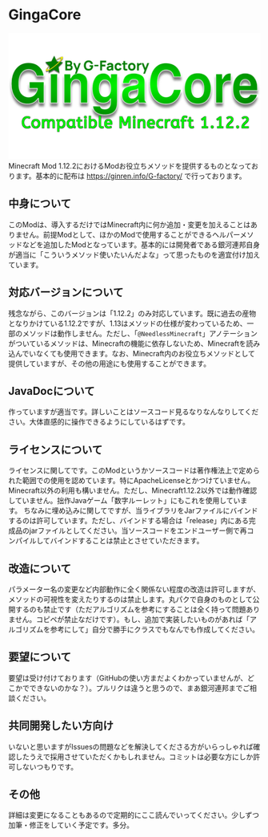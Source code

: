 # GingaCore
![Logo](https://github.com/Gingarenpo/GingaCore/blob/master/logo.png)
Minecraft Mod 1.12.2におけるModお役立ちメソッドを提供するものとなっております。基本的に配布は https://ginren.info/G-factory/ で行っております。

## 中身について
このModは、導入するだけではMinecraft内に何か追加・変更を加えることはありません。前提Modとして、ほかのModで使用することができるヘルパーメソッドなどを追加したModとなっています。基本的には開発者である銀河連邦自身が適当に「こういうメソッド使いたいんだよな」って思ったものを適宜付け加えています。

## 対応バージョンについて
残念ながら、このバージョンは「1.12.2」のみ対応しています。既に過去の産物となりかけている1.12.2ですが、1.13はメソッドの仕様が変わっているため、一部のメソッドは動作しません。ただし、「`@NeedlessMinecraft`」アノテーションがついているメソッドは、Minecraftの機能に依存しないため、Minecraftを読み込んでいなくても使用できます。なお、Minecraft内のお役立ちメソッドとして提供していますが、その他の用途にも使用することができます。

## JavaDocについて
作っていますが適当です。詳しいことはソースコード見るなりなんなりしてください。大体直感的に操作できるようにしているはずです。

## ライセンスについて
ライセンスに関してです。このModというかソースコードは著作権法上で定められた範囲での使用を認めています。特にApacheLicenseとかつけていません。Minecraft以外の利用も構いません。ただし、Minecraft1.12.2以外では動作確認していません。拙作Javaゲーム「数字ルーレット」にもこれを使用しています。
ちなみに埋め込みに関してですが、当ライブラリをJarファイルにバインドするのは許可しています。ただし、バインドする場合は「release」内にある完成品のjarファイルとしてください。当ソースコードをエンドユーザー側で再コンパイルしてバインドすることは禁止とさせていただきます。

## 改造について
パラメーター名の変更など内部動作に全く関係ない程度の改造は許可しますが、メソッドの可視性を変えたりするのは禁止します。丸パクで自身のものとして公開するのも禁止です（ただアルゴリズムを参考にすることは全く持って問題ありません。コピペが禁止なだけです）。もし、追加で実装したいものがあれば「アルゴリズムを参考にして」自分で勝手にクラスでもなんでも作成してください。

## 要望について
要望は受け付けております（GitHubの使い方まだよくわかっていませんが、どこかでできないのかな？）。プルリクは違うと思うので、まあ銀河連邦までご相談ください。

## 共同開発したい方向け
いないと思いますがIssuesの問題などを解決してくださる方がいらっしゃれば確認したうえで採用させていただくかもしれません。コミットは必要な方にしか許可しないつもりです。

## その他
詳細は変更になることもあるので定期的にここ読んでいってください。少しずつ加筆・修正をしていく予定です。多分。
